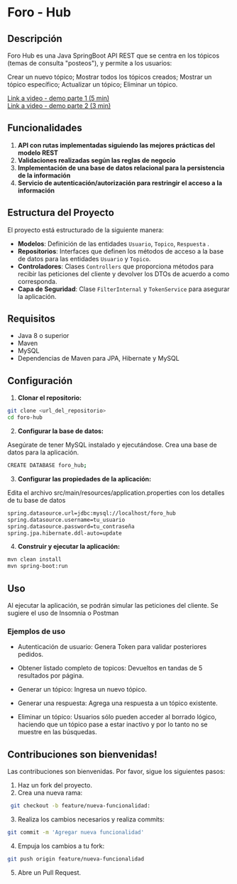 # Foro - Hub

## Descripción

Foro Hub es una Java SpringBoot API REST que se centra en los tópicos (temas de consulta "posteos"), y permite a los usuarios:

Crear un nuevo tópico;
Mostrar todos los tópicos creados;
Mostrar un tópico específico;
Actualizar un tópico;
Eliminar un tópico.

[Link a video - demo parte 1 (5 min)](https://www.loom.com/share/eec277002ab24233876cefae0c5a0e64?sid=78514b57-42c2-4c90-a7fd-e69750382e58)  
[Link a video - demo parte 2 (3 min)](https://www.loom.com/share/ecac073256644d36b4812d6268e58731?sid=594a1a70-8242-4f8a-8d43-6e34d6a5eefa)

## Funcionalidades

1. **API con rutas implementadas siguiendo las mejores prácticas del modelo REST**
2. **Validaciones realizadas según las reglas de negocio**
3. **Implementación de una base de datos relacional para la persistencia de la información**
4. **Servicio de autenticación/autorización para restringir el acceso a la información**


## Estructura del Proyecto

El proyecto está estructurado de la siguiente manera:

- **Modelos**: Definición de las entidades `Usuario`, `Topico`, `Respuesta` .
- **Repositorios**: Interfaces que definen los métodos de acceso a la base de datos para las entidades `Usuario` y `Topico`.
- **Controladores**: Clases `Controllers` que proporciona métodos para recibir las peticiones del cliente y devolver los DTOs de acuerdo a como corresponda.
- **Capa de Seguridad**: Clase `FilterInternal` y `TokenService` para asegurar la aplicación.

## Requisitos

- Java 8 o superior
- Maven
- MySQL
- Dependencias de Maven para JPA, Hibernate y MySQL

## Configuración

1. **Clonar el repositorio:**

```bash
git clone <url_del_repositorio>
cd foro-hub
```

2. **Configurar la base de datos:**

Asegúrate de tener MySQL instalado y ejecutándose. Crea una base de datos para la aplicación.

```bash
CREATE DATABASE foro_hub;
```

3. **Configurar las propiedades de la aplicación:**

Edita el archivo src/main/resources/application.properties con los detalles de tu base de datos

```bash
spring.datasource.url=jdbc:mysql://localhost/foro_hub
spring.datasource.username=tu_usuario
spring.datasource.password=tu_contraseña
spring.jpa.hibernate.ddl-auto=update
```

4. **Construir y ejecutar la aplicación:**

```bash
mvn clean install
mvn spring-boot:run
```

## Uso

Al ejecutar la aplicación, se podrán simular las peticiones del cliente. Se sugiere el uso de Insomnia o Postman


### Ejemplos de uso

- Autenticación de usuario:
Genera Token para validar posteriores pedidos.

- Obtener listado completo de topicos:
Devueltos en tandas de 5 resultados por página.

- Generar un tópico:
Ingresa un nuevo tópico.

- Generar una respuesta:
Agrega una respuesta a un tópico existente.

- Eliminar un tópico:
Usuarios sólo pueden acceder al borrado lógico, haciendo que un tópico pase a estar inactivo y por lo tanto no se muestre en las búsquedas.


## Contribuciones son bienvenidas!

Las contribuciones son bienvenidas. Por favor, sigue los siguientes pasos:

1. Haz un fork del proyecto.
2. Crea una nueva rama:
```bash
 git checkout -b feature/nueva-funcionalidad:
```
3. Realiza los cambios necesarios y realiza commits:
```bash
git commit -m 'Agregar nueva funcionalidad'
```
4. Empuja los cambios a tu fork:
```bash
git push origin feature/nueva-funcionalidad
```
5. Abre un Pull Request.
